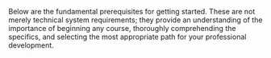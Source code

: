 Below are the fundamental prerequisites for getting started. 
These are not merely technical system requirements; they provide an understanding of the importance of beginning any course, thoroughly comprehending the specifics, and selecting the most appropriate path for your professional development.

